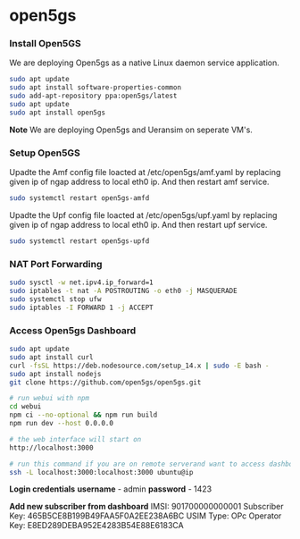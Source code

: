 # open5gs

### Install Open5GS
We are deploying Open5gs as a native Linux daemon service application.
```bash
sudo apt update
sudo apt install software-properties-common
sudo add-apt-repository ppa:open5gs/latest
sudo apt update
sudo apt install open5gs
```
**Note** We are deploying Open5gs and Ueransim on seperate VM's.

### Setup Open5GS

Upadte the Amf config file loacted at /etc/open5gs/amf.yaml by replacing given ip of ngap address to local eth0 ip.
And then restart amf service.
```bash
sudo systemctl restart open5gs-amfd
```
Upadte the Upf config file loacted at /etc/open5gs/upf.yaml by replacing given ip of ngap address to local eth0 ip.
And then restart upf service.
```bash
sudo systemctl restart open5gs-upfd
```
### NAT Port Forwarding
```bash
sudo sysctl -w net.ipv4.ip_forward=1
sudo iptables -t nat -A POSTROUTING -o eth0 -j MASQUERADE
sudo systemctl stop ufw
sudo iptables -I FORWARD 1 -j ACCEPT
```
### Access Open5gs Dashboard
```bash
sudo apt update
sudo apt install curl
curl -fsSL https://deb.nodesource.com/setup_14.x | sudo -E bash -
sudo apt install nodejs
git clone https://github.com/open5gs/open5gs.git

# run webui with npm
cd webui
npm ci --no-optional && npm run build
npm run dev --host 0.0.0.0

# the web interface will start on
http://localhost:3000

# run this command if you are on remote serverand want to access dashboard locally
ssh -L localhost:3000:localhost:3000 ubuntu@ip
```
**Login credentials**
**username** - admin
**password** - 1423

**Add new subscriber from dashboard**
IMSI: 901700000000001
Subscriber Key: 465B5CE8B199B49FAA5F0A2EE238A6BC
USIM Type: OPc
Operator Key: E8ED289DEBA952E4283B54E88E6183CA
